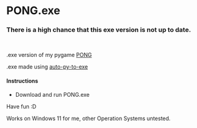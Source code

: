 # PONG.exe

### **There is a high chance that this exe version is not up to date.**

<p>&nbsp;</p>

.exe version of my pygame [PONG](https://github.com/Kai-Guan/PONG)

.exe made using [auto-py-to-exe](https://pypi.org/project/auto-py-to-exe/)

#### Instructions

- Download and run PONG.exe

Have fun :D

Works on Windows 11 for me, other Operation Systems untested.
